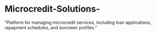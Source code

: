 # Microcredit-Solutions-
"Platform for managing microcredit services, including loan applications, repayment schedules, and borrower profiles."
